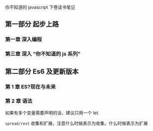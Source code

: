 你不知道的 javascript 下卷读书笔记

## 第一部分 起步上路

### 第一章 深入编程

### 第三章 深入 “你不知道的 js 系列”

## 第二部分 Es6 及更新版本

### 第 1 章 ES?现在与未来

### 第 2 章 语法

如果有多个变量需要声明的话，建议只用一个 let.

`spread/rest` 收集和扩展，注意什么时候表示为收集，什么时候表示为扩展
